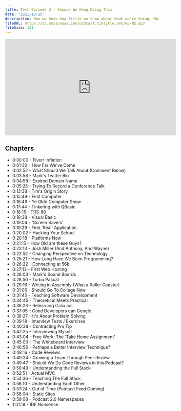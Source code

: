 ```yaml
---
title: Test Episode 2 - Should We Keep Doing This
date: "2021-10-15"
description: Now we know how little we know about what we're doing. Mark asks Tim about his 'origin' story - at least how he started programming, and they delve a bit into programming interviews, the state of teaching software development in higher education, and of course if they should keep doing this.
fileURL: https://s3.amazonaws.com/podcast.timlytle.net/ep-02.mp3
fileSize: 121
---
```


<iframe width="560" height="315" src="https://www.youtube.com/embed/Fd6n9oD1Fyo" title="YouTube video player" frameborder="0" allow="accelerometer; autoplay; clipboard-write; encrypted-media; gyroscope; picture-in-picture" allowfullscreen></iframe>


## Chapters

- 0:00:00 - Fiverr Inflation
- 0:01:30 - How Far We've Come
- 0:02:52 - What Should We Talk About (Comment Below)
- 0:03:58 - Mark's Twitter Bio
- 0:04:58 - Expired Domain Name
- 0:05:25 - Trying To Record a Conference Talk 
- 0:13:38 - Tim's Origin Story
- 0:15:49 - First Computer
- 0:16:49 - Ye Olde Computer Show
- 0:17:44 - Tinkering with QBasic
- 0:18:15 - TRS-80
- 0:18:38 - Visual Basic
- 0:19:04 - 'Screen Savers'
- 0:19:29 - First 'Real' Application
- 0:20:02 - Hacking Your School
- 0:20:18 - Platforms Now
- 0:21:15 - How Old are these Guys?
- 0:22:13 - Josh Miller (And Anthony, And Wayne)
- 0:22:52 - Changing Perspective on Technology
- 0:25:21 - How Long Have We Been Programming? 
- 0:26:22 - Connecting at 56k
- 0:27:12 - First Web Hosting
- 0:28:03 - Mark's Sound Boards
- 0:28:50 - Turbo Pascal
- 0:29:16 - Writing in Assembly (What a Roller Coaster)
- 0:31:06 - Should Go To College Now
- 0:31:45 - Teaching Software Development
- 0:34:45 - Theoretical Meets Practical
- 0:36:23 - Relearning Calculus
- 0:37:05 - Good Developers can Google
- 0:38:27 - It's About Problem Solving
- 0:39:18 - Interview Tests / Exercises
- 0:40:38 - Contracting Pro Tip
- 0:42:25 - Interviewing Myself
- 0:43:04 - Free Work: The 'Take Home Assignment'
- 0:45:00 - The Whiteboard Interview
- 0:46:56 - Perhaps a Better Interview Technique?
- 0:48:16 - Code Reviews
- 0:49:24 - Growing a Team Through Peer Review
- 0:49:47 - Should We Do Code Reviews in this Podcast?
- 0:50:49 - Understanding the Full Stack
- 0:52:51 - Actual MVC
- 0:54:36 - Teaching The Full Stack
- 0:56:10 - Understanding Each Other
- 0:57:24 - Out of Time (Podcast Feed Coming)
- 0:58:04 - Static Sites
- 0:59:08 - Podcast 2.0 Namespaces
- 1:01:19 - IDE Nonsense
